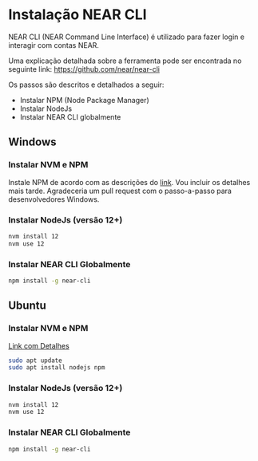 # Instalação NEAR CLI

NEAR CLI (NEAR Command Line Interface) é utilizado para fazer login e interagir com contas NEAR.

Uma explicação detalhada sobre a ferramenta pode ser encontrada no seguinte link: https://github.com/near/near-cli

Os passos são descritos e detalhados a seguir:

 - Instalar NPM (Node Package Manager)
 - Instalar NodeJs
 - Instalar NEAR CLI globalmente


## Windows

### Instalar NVM e NPM

Instale NPM de acordo com as descrições do [link](https://github.com/near/near-cli). Vou incluir os detalhes mais tarde. Agradeceria um pull request com o passo-a-passo para desenvolvedores Windows.

### Instalar NodeJs (versão 12+)

```bash
nvm install 12
nvm use 12
```

### Instalar NEAR CLI Globalmente

```bash
npm install -g near-cli
```

## Ubuntu

### Instalar NVM e NPM

[Link com Detalhes](https://linuxize.com/post/how-to-install-node-js-on-ubuntu-20-04/)

```bash
sudo apt update
sudo apt install nodejs npm
```

### Instalar NodeJs (versão 12+)

```bash
nvm install 12
nvm use 12
```

### Instalar NEAR CLI Globalmente

```bash
npm install -g near-cli
```


